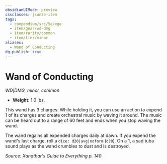```yaml
---
obsidianUIMode: preview
cssclasses: json5e-item
tags:
  - compendium/src/5e/xge
  - item/gear/wd-dmg
  - item/rarity/common
  - item/tier/minor
aliases:
  - Wand of Conducting
dg-publish: true
---
```

# Wand of Conducting
*WD|DMG, minor, common*  

- **Weight**: 1.0 lbs.

This wand has 3 charges. While holding it, you can use an action to expend 1 of its charges and create orchestral music by waving it around. The music can be heard out to a range of 60 feet and ends when you stop waving the wand.

The wand regains all expended charges daily at dawn. If you expend the wand's last charge, roll a `dice: d20|avg|noform` (`d20`). On a 1, a sad tuba sound plays as the wand crumbles to dust and is destroyed.

*Source: Xanathar's Guide to Everything p. 140*